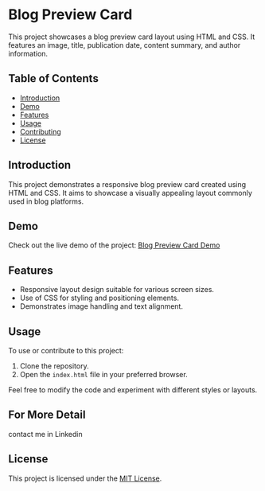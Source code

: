 # Blog Preview Card

This project showcases a blog preview card layout using HTML and CSS. It features an image, title, publication date, content summary, and author information.

## Table of Contents
- [Introduction](#introduction)
- [Demo](#demo)
- [Features](#features)
- [Usage](#usage)
- [Contributing](#contributing)
- [License](#license)

## Introduction

This project demonstrates a responsive blog preview card created using HTML and CSS. It aims to showcase a visually appealing layout commonly used in blog platforms.

## Demo

Check out the live demo of the project:
[Blog Preview Card Demo](dineshblogpreviewcard.lovestoblog.com)

## Features

- Responsive layout design suitable for various screen sizes.
- Use of CSS for styling and positioning elements.
- Demonstrates image handling and text alignment.

## Usage

To use or contribute to this project:

1. Clone the repository.
2. Open the `index.html` file in your preferred browser.

Feel free to modify the code and experiment with different styles or layouts.
## For More Detail
contact me in Linkedin
## License

This project is licensed under the [MIT License](LICENSE).
